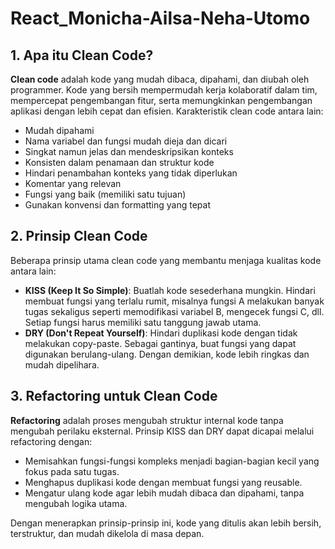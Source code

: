 # React_Monicha-Ailsa-Neha-Utomo

## 1. Apa itu Clean Code?
**Clean code** adalah kode yang mudah dibaca, dipahami, dan diubah oleh programmer. Kode yang bersih mempermudah kerja kolaboratif dalam tim, mempercepat pengembangan fitur, serta memungkinkan pengembangan aplikasi dengan lebih cepat dan efisien. Karakteristik clean code antara lain:
- Mudah dipahami
- Nama variabel dan fungsi mudah dieja dan dicari
- Singkat namun jelas dan mendeskripsikan konteks
- Konsisten dalam penamaan dan struktur kode
- Hindari penambahan konteks yang tidak diperlukan
- Komentar yang relevan
- Fungsi yang baik (memiliki satu tujuan)
- Gunakan konvensi dan formatting yang tepat

## 2. Prinsip Clean Code
Beberapa prinsip utama clean code yang membantu menjaga kualitas kode antara lain:
- **KISS (Keep It So Simple)**: Buatlah kode sesederhana mungkin. Hindari membuat fungsi yang terlalu rumit, misalnya fungsi A melakukan banyak tugas sekaligus seperti memodifikasi variabel B, mengecek fungsi C, dll. Setiap fungsi harus memiliki satu tanggung jawab utama.
- **DRY (Don't Repeat Yourself)**: Hindari duplikasi kode dengan tidak melakukan copy-paste. Sebagai gantinya, buat fungsi yang dapat digunakan berulang-ulang. Dengan demikian, kode lebih ringkas dan mudah dipelihara.

## 3. Refactoring untuk Clean Code
**Refactoring** adalah proses mengubah struktur internal kode tanpa mengubah perilaku eksternal. Prinsip KISS dan DRY dapat dicapai melalui refactoring dengan:
- Memisahkan fungsi-fungsi kompleks menjadi bagian-bagian kecil yang fokus pada satu tugas.
- Menghapus duplikasi kode dengan membuat fungsi yang reusable.
- Mengatur ulang kode agar lebih mudah dibaca dan dipahami, tanpa mengubah logika utama.

Dengan menerapkan prinsip-prinsip ini, kode yang ditulis akan lebih bersih, terstruktur, dan mudah dikelola di masa depan.

